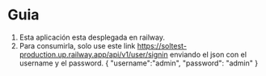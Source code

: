 # Guia
1. Esta aplicación esta desplegada en railway.
2. Para consumirla, solo use este link https://soltest-production.up.railway.app/api/v1/user/signin enviando el json con el username y el password.
{
   "username":"admin",
   "password": "admin"
}

